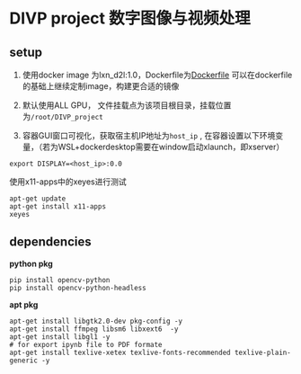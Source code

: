 # DIVP project 数字图像与视频处理 

## setup 
1. 使用docker image 为lxn_d2l:1.0，Dockerfile为[Dockerfile](./Dockerfile)
可以在dockerfile的基础上继续定制image，构建更合适的镜像

2. 默认使用ALL GPU， 文件挂载点为该项目根目录，挂载位置为`/root/DIVP_project` 

3. 容器GUI窗口可视化，获取宿主机IP地址为`host_ip` , 在容器设置以下环境变量，（若为WSL+dockerdesktop需要在window启动xlaunch，即xserver）
```shell
export DISPLAY=<host_ip>:0.0
```
使用x11-apps中的xeyes进行测试
```shell
apt-get update
apt-get install x11-apps
xeyes
```
## dependencies
**python pkg** 
```shell
pip install opencv-python
pip install opencv-python-headless
```
**apt pkg**
```shell
apt-get install libgtk2.0-dev pkg-config -y
apt-get install ffmpeg libsm6 libxext6  -y
apt-get install libgl1 -y
# for export ipynb file to PDF formate
apt-get install texlive-xetex texlive-fonts-recommended texlive-plain-generic -y
```

